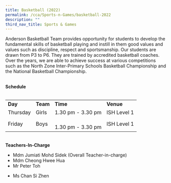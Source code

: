 ```yaml
---
title: Basketball (2022)
permalink: /cca/Sports-n-Games/basketball-2022
description: ""
third_nav_title: Sports & Games
---
```


<p>Anderson Basketball Team provides opportunity for students to develop the fundamental skills of basketball playing and instill in them good values and values such as discipline, respect and sportsmanship. Our students are drawn from P3 to P6. They are trained by accredited basketball coaches. Over the years, we are able to achieve success at various competitions such as the North Zone Inter-Primary Schools Basketball Championship and the National Basketball Championship.</p>
<p><br /><strong>Schedule</strong><br /><br /></p>
<table border="0" cellspacing="0" cellpadding="3">
<tbody>
<tr>
<td><strong>Day</strong></td>
<td><strong>Team</strong></td>
<td><strong>Time</strong></td>
<td><strong>Venue</strong></td>
</tr>
<tr>
<td>Thursday</td>
<td>Girls</td>
<td>1.30 pm - 3.30 pm</td>
<td>ISH Level 1</td>
</tr>
<tr>
<td>Friday&nbsp;</td>
<td>
<div>Boys&nbsp;</div>
</td>
<td><br />1.30 pm - 3.30 pm</td>
<td>ISH Level 1</td>
</tr>
</tbody>
</table>
<p><br /><strong>Teachers-In-Charge</strong></p>
<ul>
<li>Mdm Jumiati Mohd Sidek (Overall Teacher-in-charge)</li>
<li>Mdm Cheong Hwee Hua</li>
<li>Mr Peter Toh</li>
<li>
<p>Ms Chan Si Zhen</p>
</li>
</ul>